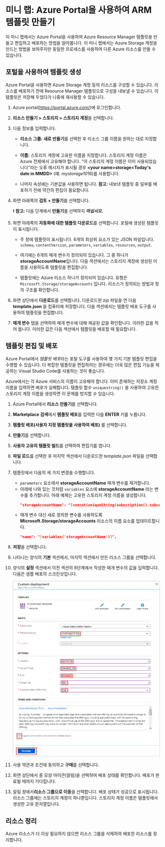 ﻿# 미니 랩: Azure Portal을 사용하여 ARM 템플릿 만들기

이 미니 랩에서는 Azure Portal을 사용하여 Azure Resource Manager 템플릿을 만들고 편집하고 배포하는 방법을 알아봅니다. 이 미니 랩에서는 Azure Storage 계정을 만드는 방법을 보여주지만 동일한 프로세스를 사용하여 다른 Azure 리소스를 만들 수 있습니다.

## 포털을 사용하여 템플릿 생성

Azure Portal을 사용하면 Azure Storage 계정 등의 리소스를 구성할 수 있습니다. 리소스를 배포하기 전에 Resource Manager 템플릿으로 구성을 내보낼 수 있습니다. 이 템플릿은 저장해 두었다가 나중에 재사용할 수 있습니다.

1. Azure portal(https://portal.azure.com/)에 로그인합니다.

2. **리소스 만들기 > 스토리지 > 스토리지 계정**을 선택합니다.

 3. 다음 정보를 입력합니다.

    * **리소스 그룹:** **새로 만들기**를 선택한 후 리소스 그룹 이름을 원하는 대로 지정합니다. 
    * **이름:** 스토리지 계정에 고유한 이름을 지정합니다. 스토리지 계정 이름은 Azure 전체에서 고유해야 합니다. "이 스토리지 계정 이름은 이미 사용되었습니다"라는 오류 메시지가 표시될 경우 **\<your name\>storage\<Today's date in MMDD\>** (예: *mystorage1016*)를 사용합니다.
    
    * 나머지 속성에는 기본값을 사용하면 됩니다. **참고:** 내보낸 템플릿 중 일부를 배포하기 전에 약간의 편집이 필요합니다.

4. 화면 아래쪽의 **검토 + 만들기**를 선택합니다.

    ❗️ **참고:**  다음 단계에서 **만들기**를 선택하지 ***마십시오***.

5. 화면 아래쪽의 **자동화에 대한 템플릿 다운로드**를 선택합니다. 포털에 생성된 템플릿이 표시됩니다.

    * 주 창에 템플릿이 표시됩니다. 6개의 최상위 요소가 있는 JSON 파일입니다. `schema`, `contentVersion`, `parameters`, `variables`, `resources`, `output`.

    * 여기에는 6개의 매개 변수가 정의되어 있습니다. 그 중 하나가 **storageAccountName**입니다. 다음 섹션에서는 스토리지 계정에 생성된 이름을 사용하도록 템플릿을 편집합니다.

    * 템플릿에는 Azure 리소스 하나가 정의되어 있습니다. 유형은 `Microsoft.Storage/storageAccounts` 입니다. 리소스가 정의되는 방법과 정의 구조를 확인합니다.
    
6. 화면 상단에서 **다운로드**를 선택합니다. 다운로드한 zip 파일을 연 다음 **template.json** 을 컴퓨터에 저장합니다. 다음 섹션에서는 템플릿 배포 도구를 사용하여 템플릿을 편집합니다.

7. **매개 변수** 탭을 선택하여 매개 변수에 대해 제공된 값을 확인합니다. 이러한 값을 적어 둡니다. 이러한 값은 다음 섹션에서 템플릿을 배포할 때 필요합니다.

 
## 템플릿 편집 및 배포

Azure Portal에서 *템플릿 배포*라는 포털 도구를 사용하여 몇 가지 기본 템플릿 편집을 수행할 수 있습니다. 더 복잡한 템플릿을 편집하려는 경우에는 더욱 많은 편집 기능을 제공하는 Visual Studio Code를 사용하는 것이 좋습니다.

Azure에서는 각 Azure 서비스의 이름이 고유해야 합니다. 이미 존재하는 저장소 계정 이름을 입력하면 배포가 실패합니다. 템플릿 함수 `uniquestring()` 을 사용하여 고유한 스토리지 계정 이름을 생성하면 이 문제를 방지할 수 있습니다.

1. Azure Portal에서 **리소스 만들기**를 선택합니다.

2. **Marketplace 검색**에서 **템플릿 배포**를 입력한 다음 **ENTER** 키를 누릅니다.

3. **템플릿 배포(사용자 지정 템플릿을 사용하여 배포)** 를 선택합니다.

4. **만들기**를 선택합니다.

5. **사용자 고유의 템플릿 빌드**를 선택하여 편집기를 엽니다.

6. **파일 로드**를 선택한 후 마지막 섹션에서 다운로드한 *template.json* 파일을 선택합니다.

7. 템플릿에서 다음의 세 가지 변경을 수행합니다.

    * `parameters` 요소에서 **storageAccountName** 매개 변수를 제거합니다. 
    * 아래에 나와 있는 것처럼 `variables` 요소에 **storageAccountName** 라는 변수를 추가합니다. 아래 예제는 고유한 스토리지 계정 이름을 생성합니다.
        ```JSON
        "storageAccountName": "[concat(uniqueString(subscription().subscriptionId), 'storage')]"
        ```
    * 매개 변수 대신 새로 정의한 변수를 사용하도록 **Microsoft.Storage/storageAccounts** 리소스의 이름 요소를 업데이트합니다.
       ```json
       "name": "[variables('storageAccountName')]",
       ```   

8. **저장**을 선택합니다.

9. 나타나는 양식의 **기본** 섹션에서, 마지막 섹션에서 만든 리소스 그룹을 선택합니다.

10. 양식의 **설정** 섹션에서 이전 섹션의 8단계에서 작성한 매개 변수의 값을 입력합니다. 다음은 샘플 배포의 스크린샷입니다.

    ![샘플 정보를 사용하여 필드를 채운 Azure Resource Manager 템플릿 배포.](../../Linked_Image_Files/1f-azure-resource-manager-template-tutorial-deploy.png)

10. 사용 약관과 조건에 동의하고 **구매**를 선택합니다.

11. 화면 상단에서 종 모양 아이콘(알림)을 선택하여 배포 상태를 확인합니다. 배포가 완료될 때까지 기다립니다.

12. 알림 창에서**리소스 그룹으로 이동**을 선택합니다. 배포 상태가 성공으로 표시됩니다. 리소스 그룹에는 스토리지 계정이 하나뿐입니다. 스토리지 계정 이름은 템플릿에서 생성한 고유 문자열입니다. 

## 리소스 정리

Azure 리소스가 더 이상 필요하지 않으면 리소스 그룹을 삭제하여 배포한 리소스를 정리합니다.
